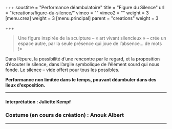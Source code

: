+++
soustitre = "Performance déambulatoire"
title = "Figure du Silence"
url = "/creations/figure-du-silence/"
vimeo = ""
vimeo2 = ""
weight = 3
[menu.crea]
weight = 3
[menu.principal]
parent = "creations"
weight = 3

+++
>Une figure inspirée de la sculpture – « art vivant silencieux » – crée un espace autre, par la seule présence qui joue de l’absence… de mots !*


Dans l’épure, la possibilité d’une rencontre par le regard, et la proposition d’écouter le silence, dans l’argile symbolique de l’élément sourd qui nous fonde. Le silence – vide offert pour tous les possibles. 

**Performance non limitée dans le temps, pouvant déambuler dans des lieux d’exposition.**

___
#### Interprétation : Juliette Kempf
### Costume (en cours de création) : Anouk Albert
___